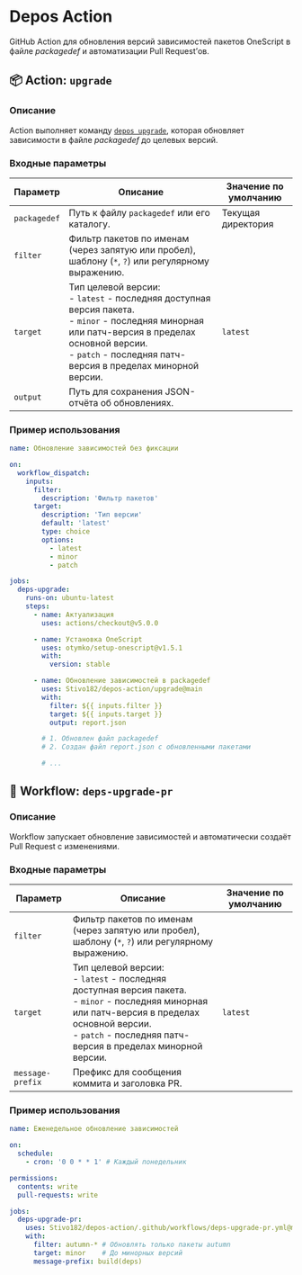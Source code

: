 # Depos Action

GitHub Action для обновления версий зависимостей пакетов OneScript в файле _packagedef_ и автоматизации Pull Request’ов.

## 📦 Action: `upgrade`

### Описание

Action выполняет команду [`depos upgrade`](https://github.com/Stivo182/depos?tab=readme-ov-file#upgrade), которая обновляет зависимости в файле _packagedef_ до целевых версий.

### Входные параметры

| Параметр | Описание | Значение по умолчанию |
| --- | --- | --- |
| `packagedef` | Путь к файлу `packagedef` или его каталогу. | Текущая директория |
| `filter`     | Фильтр пакетов по именам (через запятую или пробел), шаблону (`*`, `?`) или регулярному выражению. | |
| `target`     | Тип целевой версии: <br>- `latest` - последняя доступная версия пакета.<br>- `minor` - последняя минорная или патч-версия в пределах основной версии.<br>- `patch` - последняя патч-версия в пределах минорной версии. | `latest` |
| `output`     | Путь для сохранения JSON-отчёта об обновлениях. | |

### Пример использования

```yaml
name: Обновление зависимостей без фиксации

on:
  workflow_dispatch:
    inputs:
      filter:
        description: 'Фильтр пакетов'
      target:
        description: 'Тип версии'
        default: 'latest'
        type: choice
        options:
          - latest
          - minor
          - patch

jobs:
  deps-upgrade:
    runs-on: ubuntu-latest
    steps:
      - name: Актуализация
        uses: actions/checkout@v5.0.0

      - name: Установка OneScript
        uses: otymko/setup-onescript@v1.5.1
        with:
          version: stable

      - name: Обновление зависимостей в packagedef
        uses: Stivo182/depos-action/upgrade@main
        with:
          filter: ${{ inputs.filter }}
          target: ${{ inputs.target }}
          output: report.json

        # 1. Обновлен файл packagedef
        # 2. Создан файл report.json с обновленными пакетами

        # ...
```

## 🤖 Workflow: `deps-upgrade-pr`

### Описание

Workflow запускает обновление зависимостей и автоматически создаёт Pull Request с изменениями.

### Входные параметры

| Параметр | Описание | Значение по умолчанию |
| --- | --- | --- |
| `filter`         | Фильтр пакетов по именам (через запятую или пробел), шаблону (`*`, `?`) или регулярному выражению.   | |
| `target`         | Тип целевой версии: <br>- `latest` - последняя доступная версия пакета.<br>- `minor` - последняя минорная или патч-версия в пределах основной версии.<br>- `patch` - последняя патч-версия в пределах минорной версии. | `latest` |
| `message-prefix` | Префикс для сообщения коммита и заголовка PR. | |

### Пример использования

```yaml
name: Еженедельное обновление зависимостей

on:
  schedule:
    - cron: '0 0 * * 1' # Каждый понедельник

permissions:
  contents: write
  pull-requests: write

jobs:
  deps-upgrade-pr:
    uses: Stivo182/depos-action/.github/workflows/deps-upgrade-pr.yml@main
    with:
      filter: autumn-* # Обновлять только пакеты autumn
      target: minor    # До минорных версий
      message-prefix: build(deps)
```
